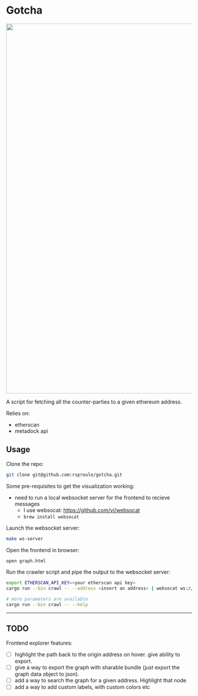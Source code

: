 # Gotcha

<p align="center">
  <img width="1000" src="graph-demo.gif">
</p>

A script for fetching all the counter-parties to a given ethereum address.

Relies on:

- etherscan
- metadock api

## Usage

Clone the repo:

```bash
git clone git@github.com:rsproule/gotcha.git
```

Some pre-requisites to get the visualization working:

- need to run a local websocket server for the frontend to recieve messages
  - I use websocat: <https://github.com/vi/websocat>
  - `brew install websocat`

Launch the websocket server:

```bash
make ws-server
```

Open the frontend in browser:

```bash
open graph.html
```

Run the crawler script and pipe the output to the websocket server:

```bash
export ETHERSCAN_API_KEY=<your etherscan api key> 
cargo run --bin crawl -- --address <insert an address> | websocat ws://localhost:1234

# more parameters are available 
cargo run --bin crawl -- --help
```

----

## TODO

Frontend explorer features:

- [ ] highlight the path back to the origin address on hover. give ability to export.
- [ ] give a way to export the graph with sharable bundle (just export the graph data object to json).
- [ ] add a way to search the graph for a given address. Highlight that node
- [ ] add a way to add custom labels, with custom colors etc
